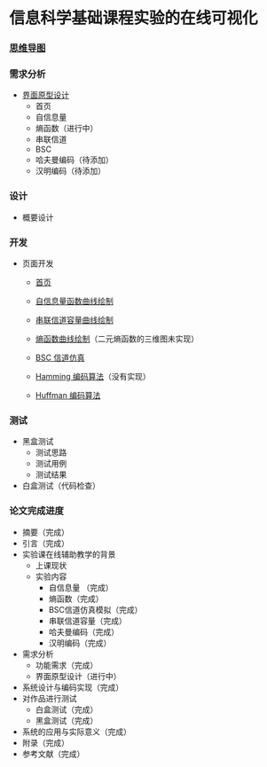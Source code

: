 # 信息科学基础课程实验的在线可视化

### [思维导图](http://naotu.baidu.com/file/7667feee318877391441f9ae4ed2da8e?token=f41be2c1ea8a7b1c)

### 需求分析
- [界面原型设计](https://modao.cc/app/zvWIKW991DVRsUtEj29d2Wb6KVA26jL)
  - 首页
  - 自信息量
  - 熵函数（进行中）
  - 串联信道
  - BSC
  - 哈夫曼编码（待添加）
  - 汉明编码（待添加）
### 设计
- 概要设计

### 开发
- 页面开发
  - [首页](https://liujinmenghaoren.github.io/info-theory-lab/home.html)
 
  - [自信息量函数曲线绘制](https://liujinmenghaoren.github.io/info-theory-lab/selfINfo.html)
 
  - [串联信道容量曲线绘制](https://liujinmenghaoren.github.io/info-theory-lab/SeriesChannel.html)
 
  - [熵函数曲线绘制](https://liujinmenghaoren.github.io/info-theory-lab/entropy.html)（二元熵函数的三维图未实现）
 
  - [BSC 信道仿真](https://liujinmenghaoren.github.io/info-theory-lab/BSC.html)
 
  - [Hamming 编码算法](https://liujinmenghaoren.github.io/info-theory-lab/Hamming.html)（没有实现）
 
  - [Huffman 编码算法](https://liujinmenghaoren.github.io/info-theory-lab/Huffman.html)

### 测试
- 黑盒测试
  - 测试思路
  - 测试用例
  - 测试结果
- 白盒测试（代码检查）

### 论文完成进度
- 摘要（完成）
- 引言（完成）
- 实验课在线辅助教学的背景
  - 上课现状
  - 实验内容
    - 自信息量 （完成）
    - 熵函数（完成）
    - BSC信道仿真模拟（完成）
    - 串联信道容量（完成）
    - 哈夫曼编码（完成）
    - 汉明编码（完成）
- 需求分析
   - 功能需求（完成）
   - 界面原型设计（进行中）
- 系统设计与编码实现（完成）
- 对作品进行测试
  - 白盒测试（完成）
  - 黑盒测试（完成）
- 系统的应用与实际意义（完成）
- 附录（完成）
- 参考文献（完成）

